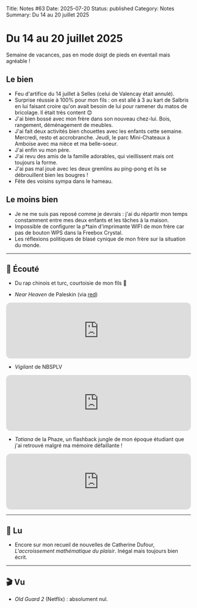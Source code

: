 Title: Notes #63
Date: 2025-07-20
Status: published
Category: Notes
Summary: Du 14 au 20 juillet 2025

# Du 14 au 20 juillet 2025

Semaine de vacances, pas en mode doigt de pieds en éventail mais agréable !

## Le bien

* Feu d'artifice du 14 juillet à Selles (celui de Valencay était annulé).
* Surprise réussie à 100% pour mon fils : on est allé à 3 au kart de Salbris en lui faisant croire qu'on avait besoin de lui pour ramener du matos de bricolage. Il était très content 😊
* J'ai bien bossé avec mon frère dans son nouveau chez-lui. Bois, rangement, déménagement de meubles.
* J'ai fait deux activités bien chouettes avec les enfants cette semaine. Mercredi, resto et accrobranche. Jeudi, le parc Mini-Chateaux à Amboise avec ma nièce et ma belle-soeur.
* J'ai enfin vu mon père.
* J'ai revu des amis de la famille adorables, qui vieillissent mais ont toujours la forme.
* J'ai pas mal joué avec les deux gremlins au ping-pong et ils se débrouillent bien les bougres !
* Fête des voisins sympa dans le hameau.

## Le moins bien

* Je ne me suis pas reposé comme je devrais : j'ai du répartir mon temps constamment entre mes deux enfants et les tâches à la maison.
* Impossible de configurer la p*tain d'imprimante WIFI de mon frère car pas de bouton WPS dans la Freebox Crystal.
* Les réflexions politiques de blasé cynique de mon frère sur la situation du monde.

---

## 🎤 Écouté

* Du rap chinois et turc, courtoisie de mon fils 🤢

* _Near Heaven_ de Paleskin (via [red](https://bsky.app/profile/ahumanfuture.co))

<iframe data-testid="embed-iframe" style="border-radius:12px" src="https://open.spotify.com/embed/track/29JIko5FQDoDHKYvVM4z7T?utm_source=generator" width="100%" height="152" frameBorder="0" allowfullscreen="" allow="autoplay; clipboard-write; encrypted-media; fullscreen; picture-in-picture" loading="lazy"></iframe>

* _Vigilant_ de NBSPLV

<iframe data-testid="embed-iframe" style="border-radius:12px" src="https://open.spotify.com/embed/track/2OUk9nPqtVhm784ff5Sp7s?utm_source=generator" width="100%" height="152" frameBorder="0" allowfullscreen="" allow="autoplay; clipboard-write; encrypted-media; fullscreen; picture-in-picture" loading="lazy"></iframe>

* _Tatiana_ de la Phaze, un flashback jungle de mon époque étudiant que j'ai retrouvé malgré ma mémoire défaillante !

<iframe data-testid="embed-iframe" style="border-radius:12px" src="https://open.spotify.com/embed/track/3D97rbP93HW9KKuSgB5McC?utm_source=generator&theme=0" width="100%" height="152" frameBorder="0" allowfullscreen="" allow="autoplay; clipboard-write; encrypted-media; fullscreen; picture-in-picture" loading="lazy"></iframe>

---

## 📖 Lu

* Encore sur mon recueil de nouvelles de Catherine Dufour, _L'accroissement mathématique du plaisir_. Inégal mais toujours bien écrit.

---

## 🎬 Vu

* _Old Guard 2_ (Netflix) : absolument nul.
